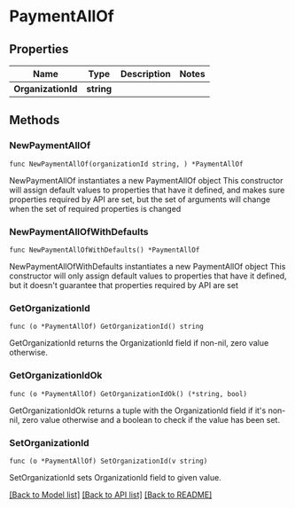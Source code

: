 # PaymentAllOf

## Properties

Name | Type | Description | Notes
------------ | ------------- | ------------- | -------------
**OrganizationId** | **string** |  | 

## Methods

### NewPaymentAllOf

`func NewPaymentAllOf(organizationId string, ) *PaymentAllOf`

NewPaymentAllOf instantiates a new PaymentAllOf object
This constructor will assign default values to properties that have it defined,
and makes sure properties required by API are set, but the set of arguments
will change when the set of required properties is changed

### NewPaymentAllOfWithDefaults

`func NewPaymentAllOfWithDefaults() *PaymentAllOf`

NewPaymentAllOfWithDefaults instantiates a new PaymentAllOf object
This constructor will only assign default values to properties that have it defined,
but it doesn't guarantee that properties required by API are set

### GetOrganizationId

`func (o *PaymentAllOf) GetOrganizationId() string`

GetOrganizationId returns the OrganizationId field if non-nil, zero value otherwise.

### GetOrganizationIdOk

`func (o *PaymentAllOf) GetOrganizationIdOk() (*string, bool)`

GetOrganizationIdOk returns a tuple with the OrganizationId field if it's non-nil, zero value otherwise
and a boolean to check if the value has been set.

### SetOrganizationId

`func (o *PaymentAllOf) SetOrganizationId(v string)`

SetOrganizationId sets OrganizationId field to given value.



[[Back to Model list]](../README.md#documentation-for-models) [[Back to API list]](../README.md#documentation-for-api-endpoints) [[Back to README]](../README.md)


